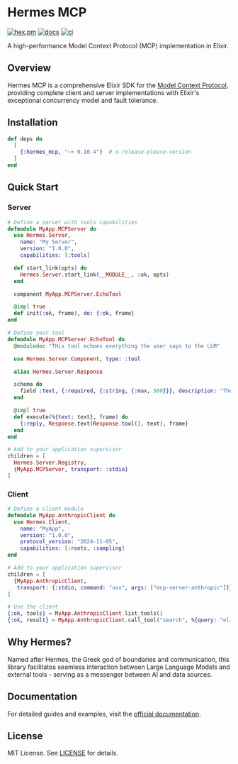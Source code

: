 # Hermes MCP

[![hex.pm](https://img.shields.io/hexpm/v/hermes_mcp.svg)](https://hex.pm/packages/hermes_mcp)
[![docs](https://img.shields.io/badge/hex-docs-blue.svg)](https://hexdocs.pm/hermes_mcp)
[![ci](https://github.com/cloudwalk/hermes-mcp/actions/workflows/ci.yml/badge.svg)](https://github.com/cloudwalk/hermes-mcp/actions/workflows/ci.yml)

A high-performance Model Context Protocol (MCP) implementation in Elixir.

## Overview

Hermes MCP is a comprehensive Elixir SDK for the [Model Context Protocol](https://spec.modelcontextprotocol.io/), providing complete client and server implementations with Elixir's exceptional concurrency model and fault tolerance.

## Installation

```elixir
def deps do
  [
    {:hermes_mcp, "~> 0.10.4"}  # x-release-please-version
  ]
end
```

## Quick Start

### Server

```elixir
# Define a server with tools capabilities
defmodule MyApp.MCPServer do
  use Hermes.Server, 
    name: "My Server", 
    version: "1.0.0", 
    capabilities: [:tools]

  def start_link(opts) do
    Hermes.Server.start_link(__MODULE__, :ok, opts)
  end

  component MyApp.MCPServer.EchoTool

  @impl true
  def init(:ok, frame), do: {:ok, frame}
end

# Define your tool
defmodule MyApp.MCPServer.EchoTool do
  @moduledoc "THis tool echoes everything the user says to the LLM"

  use Hermes.Server.Component, type: :tool

  alias Hermes.Server.Response

  schema do
    field :text, {:required, {:string, {:max, 500}}}, description: "The text to be echoed, max of 500 chars"
  end

  @impl true
  def execute(%{text: text}, frame) do
    {:reply, Response.text(Response.tool(), text), frame}
  end
end

# Add to your application supervisor
children = [
  Hermes.Server.Registry,
  {MyApp.MCPServer, transport: :stdio}
]
```

### Client  

```elixir
# Define a client module
defmodule MyApp.AnthropicClient do
  use Hermes.Client,
    name: "MyApp",
    version: "1.0.0",
    protocol_version: "2024-11-05",
    capabilities: [:roots, :sampling]
end

# Add to your application supervisor
children = [
  {MyApp.AnthropicClient, 
   transport: {:stdio, command: "uvx", args: ["mcp-server-anthropic"]}}
]

# Use the client
{:ok, tools} = MyApp.AnthropicClient.list_tools()
{:ok, result} = MyApp.AnthropicClient.call_tool("search", %{query: "elixir"})
```

## Why Hermes?

Named after Hermes, the Greek god of boundaries and communication, this library facilitates seamless interaction between Large Language Models and external tools - serving as a messenger between AI and data sources.

## Documentation

For detailed guides and examples, visit the [official documentation](https://hexdocs.pm/hermes_mcp).

## License

MIT License. See [LICENSE](./LICENSE) for details.
